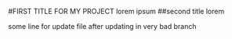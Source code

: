 #FIRST TITLE FOR MY PROJECT
lorem ipsum 
##second title
lorem

some line for update file after updating in very bad branch 